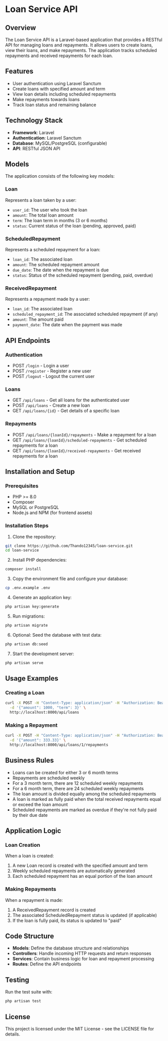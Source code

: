 # Loan Service API

## Overview
The Loan Service API is a Laravel-based application that provides a RESTful API for managing loans and repayments. It allows users to create loans, view their loans, and make repayments. The application tracks scheduled repayments and received repayments for each loan.

## Features
- User authentication using Laravel Sanctum
- Create loans with specified amount and term
- View loan details including scheduled repayments
- Make repayments towards loans
- Track loan status and remaining balance

## Technology Stack
- **Framework**: Laravel
- **Authentication**: Laravel Sanctum
- **Database**: MySQL/PostgreSQL (configurable)
- **API**: RESTful JSON API

## Models
The application consists of the following key models:

### Loan
Represents a loan taken by a user:
- `user_id`: The user who took the loan
- `amount`: The total loan amount
- `term`: The loan term in months (3 or 6 months)
- `status`: Current status of the loan (pending, approved, paid)

### ScheduledRepayment
Represents a scheduled repayment for a loan:
- `loan_id`: The associated loan
- `amount`: The scheduled repayment amount
- `due_date`: The date when the repayment is due
- `status`: Status of the scheduled repayment (pending, paid, overdue)

### ReceivedRepayment
Represents a repayment made by a user:
- `loan_id`: The associated loan
- `scheduled_repayment_id`: The associated scheduled repayment (if any)
- `amount`: The amount paid
- `payment_date`: The date when the payment was made

## API Endpoints

### Authentication
- POST `/login` - Login a user
- POST `/register` - Register a new user
- POST `/logout` - Logout the current user

### Loans
- GET `/api/loans` - Get all loans for the authenticated user
- POST `/api/loans` - Create a new loan
- GET `/api/loans/{id}` - Get details of a specific loan

### Repayments
- POST `/api/loans/{loanId}/repayments` - Make a repayment for a loan
- GET `/api/loans/{loanId}/scheduled-repayments` - Get scheduled repayments for a loan
- GET `/api/loans/{loanId}/received-repayments` - Get received repayments for a loan

## Installation and Setup

### Prerequisites
- PHP >= 8.0
- Composer
- MySQL or PostgreSQL
- Node.js and NPM (for frontend assets)

### Installation Steps
1. Clone the repository:
```bash
git clone https://github.com/Thando12345/loan-service.git
cd loan-service
```

2. Install PHP dependencies:
```bash
composer install
```

3. Copy the environment file and configure your database:
```bash
cp .env.example .env
```

4. Generate an application key:
```bash
php artisan key:generate
```

5. Run migrations:
```bash
php artisan migrate
```

6. Optional: Seed the database with test data:
```bash
php artisan db:seed
```

7. Start the development server:
```bash
php artisan serve
```

## Usage Examples

### Creating a Loan
```bash
curl -X POST -H "Content-Type: application/json" -H "Authorization: Bearer {token}" \
  -d '{"amount": 1000, "term": 3}' \
  http://localhost:8000/api/loans
```

### Making a Repayment
```bash
curl -X POST -H "Content-Type: application/json" -H "Authorization: Bearer {token}" \
  -d '{"amount": 333.33}' \
  http://localhost:8000/api/loans/1/repayments
```

## Business Rules
- Loans can be created for either 3 or 6 month terms
- Repayments are scheduled weekly
- For a 3 month term, there are 12 scheduled weekly repayments
- For a 6 month term, there are 24 scheduled weekly repayments
- The loan amount is divided equally among the scheduled repayments
- A loan is marked as fully paid when the total received repayments equal or exceed the loan amount
- Scheduled repayments are marked as overdue if they're not fully paid by their due date

## Application Logic

### Loan Creation
When a loan is created:
1. A new Loan record is created with the specified amount and term
2. Weekly scheduled repayments are automatically generated
3. Each scheduled repayment has an equal portion of the loan amount

### Making Repayments
When a repayment is made:
1. A ReceivedRepayment record is created
2. The associated ScheduledRepayment status is updated (if applicable)
3. If the loan is fully paid, its status is updated to "paid"

## Code Structure
- **Models**: Define the database structure and relationships
- **Controllers**: Handle incoming HTTP requests and return responses
- **Services**: Contain business logic for loan and repayment processing
- **Routes**: Define the API endpoints

## Testing
Run the test suite with:
```bash
php artisan test
```

## License
This project is licensed under the MIT License - see the LICENSE file for details.